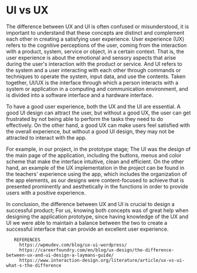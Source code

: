 # UI vs UX

The difference between UX and UI is often confused or misunderstood, it is important to understand that these concepts are distinct and complement each other in creating a satisfying user experience. User experience (UX) refers to the cognitive perceptions of the user, coming from the interaction with a product, system, service or object, in a certain context. That is, the user experience is about the emotional and sensory aspects that arise during the user's interaction with the product or service. And UI refers to the system and a user interacting with each other through commands or techniques to operate the system, input data, and use the contents. Taken together, UI/UX is the interface through which a person interacts with a system or application in a computing and communication environment, and is divided into a software interface and a hardware interface.

To have a good user experience, both the UX and the UI are essential. A good UI design can attract the user, but without a good UX, the user can get frustrated by not being able to perform the tasks they need to do effectively. On the other hand, a good UX can make users feel satisfied with the overall experience, but without a good UI design, they may not be attracted to interact with the app.

For example, in our project, in the prototype stage; The UI was the design of the main page of the application, including the buttons, menus and color scheme that make the interface intuitive, clean and efficient. On the other hand, an example of the UX implementation in the project can be found in the teachers' experience using the app, which includes the organization of the app elements, as our designs were content-focused to achieve that is presented prominently and aesthetically in the functions in order to provide users with a positive experience.

In conclusion, the difference between UX and UI is crucial to design a successful product; For us, knowing both concepts was of great help when designing the application prototype, since having knowledge of the UX and UI we were able to maintain a balance between the two to create a successful interface that can provide an excellent user experience.
       
       
       REFERENCES 
         https://wpmudev.com/blog/ux-ui-wordpress/
         https://careerfoundry.com/en/blog/ux-design/the-difference-between-ux-and-ui-design-a-laymans-guide/
         https://www.interaction-design.org/literature/article/ux-vs-ui-what-s-the-difference

